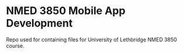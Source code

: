 # NMED 3850 Mobile App Development #

Repo used for containing files for University of Lethbridge NMED 3850 course.
